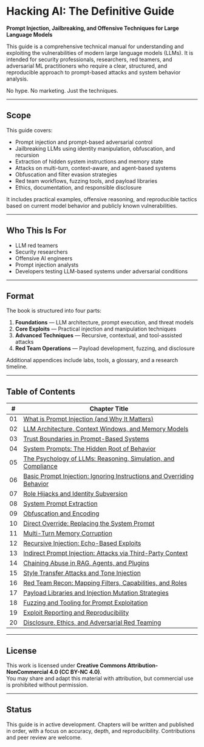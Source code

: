 # Hacking AI: The Definitive Guide

**Prompt Injection, Jailbreaking, and Offensive Techniques for Large Language Models**

This guide is a comprehensive technical manual for understanding and exploiting the vulnerabilities of modern large language models (LLMs). It is intended for security professionals, researchers, red teamers, and adversarial ML practitioners who require a clear, structured, and reproducible approach to prompt-based attacks and system behavior analysis.

No hype. No marketing. Just the techniques.

---

## Scope

This guide covers:

- Prompt injection and prompt-based adversarial control
- Jailbreaking LLMs using identity manipulation, obfuscation, and recursion
- Extraction of hidden system instructions and memory state
- Attacks on multi-turn, context-aware, and agent-based systems
- Obfuscation and filter evasion strategies
- Red team workflows, fuzzing tools, and payload libraries
- Ethics, documentation, and responsible disclosure

It includes practical examples, offensive reasoning, and reproducible tactics based on current model behavior and publicly known vulnerabilities.

---

## Who This Is For

- LLM red teamers
- Security researchers
- Offensive AI engineers
- Prompt injection analysts
- Developers testing LLM-based systems under adversarial conditions

---

## Format

The book is structured into four parts:

1. **Foundations** — LLM architecture, prompt execution, and threat models
2. **Core Exploits** — Practical injection and manipulation techniques
3. **Advanced Techniques** — Recursive, contextual, and tool-assisted attacks
4. **Red Team Operations** — Payload development, fuzzing, and disclosure

Additional appendices include labs, tools, a glossary, and a research timeline.

---

## Table of Contents

| #   | Chapter Title                                               |
|-----|-------------------------------------------------------------|
| 01  | [What is Prompt Injection (and Why It Matters)](chapters/01-what-is-prompt-injection.md)  
| 02  | [LLM Architecture, Context Windows, and Memory Models](chapters/02-llm-architecture-context.md)  
| 03  | [Trust Boundaries in Prompt-Based Systems](chapters/03-trust-boundaries.md)  
| 04  | [System Prompts: The Hidden Root of Behavior](chapters/04-system-prompts.md)  
| 05  | [The Psychology of LLMs: Reasoning, Simulation, and Compliance](chapters/05-psychology-of-llms.md)  
| 06  | [Basic Prompt Injection: Ignoring Instructions and Overriding Behavior](chapters/06-basic-injection.md)  
| 07  | [Role Hijacks and Identity Subversion](chapters/07-role-hijacks.md)  
| 08  | [System Prompt Extraction](chapters/08-system-prompt-leaks.md)  
| 09  | [Obfuscation and Encoding](chapters/09-obfuscation.md)  
| 10  | [Direct Override: Replacing the System Prompt](chapters/10-direct-override.md)  
| 11  | [Multi-Turn Memory Corruption](chapters/11-multi-turn-corruption.md)  
| 12  | [Recursive Injection: Echo-Based Exploits](chapters/12-recursive-injection.md)  
| 13  | [Indirect Prompt Injection: Attacks via Third-Party Context](chapters/13-indirect-injection.md)  
| 14  | [Chaining Abuse in RAG, Agents, and Plugins](chapters/14-chaining-and-rag.md)  
| 15  | [Style Transfer Attacks and Tone Injection](chapters/15-style-transfer.md)  
| 16  | [Red Team Recon: Mapping Filters, Capabilities, and Roles](chapters/16-recon.md)  
| 17  | [Payload Libraries and Injection Mutation Strategies](chapters/17-payload-libraries.md)  
| 18  | [Fuzzing and Tooling for Prompt Exploitation](chapters/18-fuzzing-and-tools.md)  
| 19  | [Exploit Reporting and Reproducibility](chapters/19-exploit-reporting.md)  
| 20  | [Disclosure, Ethics, and Adversarial Red Teaming](chapters/20-disclosure-and-ethics.md)  

---

## License

This work is licensed under **Creative Commons Attribution-NonCommercial 4.0 (CC BY-NC 4.0)**.  
You may share and adapt this material with attribution, but commercial use is prohibited without permission.

---

## Status

This guide is in active development. Chapters will be written and published in order, with a focus on accuracy, depth, and reproducibility. Contributions and peer review are welcome.

